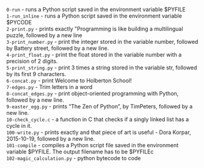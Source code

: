 `0-run` - runs a Python script saved in the environment variable $PYFILE\
`1-run_inline` - runs a Python script saved in the environment variable $PYCODE\
`2-print.py` - prints exactly "Programming is like building a multilingual puzzle, followed by a new line\
`3-print_number.py` - print the integer stored in the variable number, followed by Battery street, followed by a new line.\
`4-print_float.py` - print the float stored in the variable number with a precision of 2 digits.\
`5-print_string.py` - print 3 times a string stored in the variable str, followed by its first 9 characters.\
`6-concat.py` - print Welcome to Holberton School!\
`7-edges.py` - Trim letters in a word\
`8-concat_edges.py` - print object-oriented programming with Python, followed by a new line.\
`9-easter_egg.py` - prints “The Zen of Python”, by TimPeters, followed by a new line.\
`10-check_cycle.c` - a function in C that checks if a singly linked list has a cycle in it.\
`100-write.py` - prints exactly and that piece of art is useful - Dora Korpar, 2015-10-19, followed by a new line.\
`101-compile` - compiles a Python script file saved in the environment variable $PYFILE. The output filename has to be $PYFILEc\
`102-magic_calculation.py` - python bytecode to code